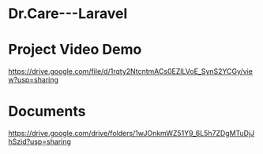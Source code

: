 # Dr.Care---Laravel

# Project Video Demo

https://drive.google.com/file/d/1rqty2NtcntmACs0EZlLVoE_SynS2YCGy/view?usp=sharing

# Documents
https://drive.google.com/drive/folders/1wJOnkmWZ51Y9_6L5h7ZDgMTuDjJhSzid?usp=sharing
